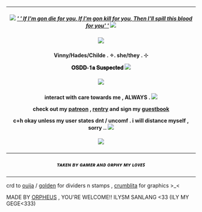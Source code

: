 ***
<h5 align="center">
  
<img src="https://goldenkamuy.crd.co/assets/images/gallery24/3c09289e.gif?v=53e72adc"/> [' ' If I'm gon die for you, If I'm gon kill for you, Then I'll spill this blood for you' '](https://open.spotify.com/track/5W3Mi5lW7CIr3eTj1cc69p?si=5094d96e239646a4) <img src="https://goldenkamuy.crd.co/assets/images/gallery24/3c09289e.gif?v=53e72adc"/>
<h5 align="center">
<img src="https://goldenkamuy.crd.co/assets/images/gallery06/5b97b1bb.png?v=53e72adc"/>
</h5>  

<h4 align="center">
Vinny/Hades/Childe . ✧. she/they . ⊹ 
  
𝐎𝐒𝐃𝐃-𝟏𝐚 𝐒𝐮𝐬𝐩𝐞𝐜𝐭𝐞𝐝 <img src="https://goldenkamuy.crd.co/assets/images/gallery24/7601a57c.gif?v=53e72adc"/> 
</h4> 
<h5 align="center">
<img src="https://media.discordapp.net/attachments/1211132431906902027/1214246370026725406/image.png?ex=65f86a0e&is=65e5f50e&hm=1d2b97c8c8c429203d80e5a14ea5383fb9e2f5bad36359d72c29ee09c788726e&=&format=webp&quality=lossless&width=676&height=676"/>
</h5>  
<h4 align="center">

interact with care towards me , ALWAYS . <img src="https://goldenkamuy.crd.co/assets/images/gallery24/231aad5d.gif?v=53e72adc"/>

check out my [patreon](https://patreon.com/villyth) , [rentry](https://rentry.co/Keqingxuan) and sign my [guestbook](https://villyth.123guestbook.com/)

c+h okay unless my user states dnt / uncomf . i will distance myself , sorry .. <img src="https://goldenkamuy.crd.co/assets/images/gallery24/3d233f56.gif?v=53e72adc"/>
</h4> 

<h5 align="center">
<img src="https://goldenkamuy.crd.co/assets/images/gallery06/5b97b1bb.png?v=53e72adc"/>
</h5>  

***
<h5 align="center">
ᴛᴀᴋᴇɴ ʙʏ ɢᴀᴍᴇʀ ᴀɴᴅ ᴏʀᴘʜʏ ᴍʏ ʟᴏᴠᴇꜱ
</h5>

***

crd to [ouija](https://ouija.crd.co/#) / [golden](https://goldenkamuy.crd.co/#small) for dividers n stamps , [crumblita](https://www.tumblr.com/crumblita) for graphics >_<

MADE BY [ORPHEUS](https://github.com/Ovrpheus) , YOU'RE WELCOME!! ILYSM SANLANG <33 (ILY MY GEGE<333)
